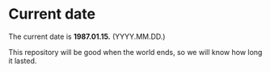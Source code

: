 # Current date

The current date is **1987.01.15.** (YYYY.MM.DD.)

This repository will be good when the world ends, so we will know how long it lasted.